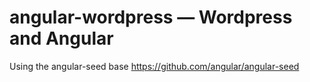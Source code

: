 # angular-wordpress — Wordpress and Angular

Using the angular-seed base https://github.com/angular/angular-seed 